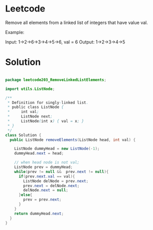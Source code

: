 # Leetcode

Remove all elements from a linked list of integers that have value val.

Example:

Input:  1->2->6->3->4->5->6, val = 6
Output: 1->2->3->4->5

# Solution

```java

package leetcode203_RemoveLinkedListElements;

import utils.ListNode;

/**
 * Definition for singly-linked list.
 * public class ListNode {
 *     int val;
 *     ListNode next;
 *     ListNode(int x) { val = x; }
 * }
 */
class Solution {
  public ListNode removeElements(ListNode head, int val) {

    ListNode dummyHead = new ListNode(-1);
    dummyHead.next = head;

    // when head node is not val;
    ListNode prev = dummyHead;
    while(prev != null &&  prev.next != null){
      if(prev.next.val == val){
        ListNode delNode = prev.next;
        prev.next = delNode.next;
        delNode.next = null;
      }else{
        prev = prev.next;
      }
    }
    return dummyHead.next;
  }
}

```
